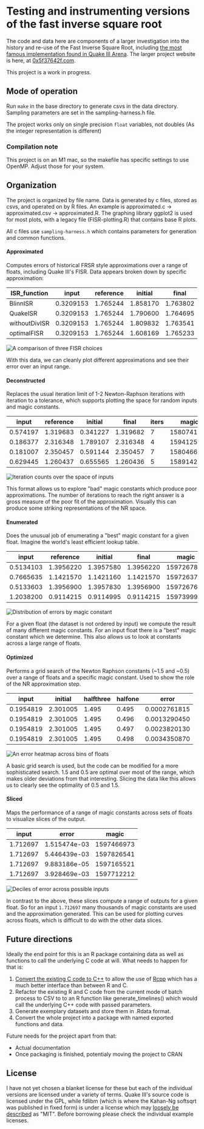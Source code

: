 # Testing and instrumenting versions of the fast inverse square root

The code and data here are components of a larger investigation into the history and re-use of the Fast Inverse Square Root, including [the most famous implementation found in Quake III Arena](https://en.wikipedia.org/wiki/Fast_inverse_square_root). The larger project website is here, at [0x5f37642f.com](https://0x5f37642f.com/).

This project is a work in progress.

## Mode of operation

Run `make` in the base directory to generate csvs in the data directory. Sampling parameters are set in the sampling-harness.h file.

The project works only on single precision `float` variables, not doubles (As the integer representation is different)

### Compilation note

This project is on an M1 mac, so the makefile has specific settings to use OpenMP. Adjust those for your system.

## Organization

The project is organized by file name. Data is generated by c files, stored as csvs, and operated on by R files. An example is approximated.c -> approximated.csv -> approximated.R. The graphing library ggplot2 is used for most plots, with a legacy file (FISR-plotting.R) that contains base R plots.

All c files use `sampling-harness.h` which contains parameters for generation and common functions.

#### Approximated

Computes errors of historical FRSR style approximations over a range of floats, including Quake III's FISR. Data appears broken down by specific approximation:

| ISR_function | input | reference | initial | final |
| --- | --- | --- | --- | --- |
| BlinnISR | 0.3209153 | 1.765244 | 1.858170 | 1.763802 |
| QuakeISR | 0.3209153 | 1.765244 | 1.790600 | 1.764695 |
| withoutDivISR | 0.3209153 | 1.765244 | 1.809832 | 1.763541 |
| optimalFISR | 0.3209153 | 1.765244 | 1.608169 | 1.765233 |

![A comparison of three FISR choices](/plots/big_three_compared.png)

With this data, we can cleanly plot different approximations and see their error over an input range.

#### Deconstructed

Replaces the usual iteration limit of 1-2 Newton-Raphson iterations with iteration to a tolerance, which supports plotting the space for random inputs and magic constants.

| input | reference | initial | final | iters | magic |
| --- | --- | --- | --- | --- | --- |
| 0.574197 | 1.319683 | 0.341227 | 1.319682 | 7 | 1580741785 |
| 0.186377 | 2.316348 | 1.789107 | 2.316348 | 4 | 1594125894 |
| 0.181007 | 2.350457 | 0.591144 | 2.350457 | 7 | 1580466735 |
| 0.629445 | 1.260437 | 0.655565 | 1.260436 | 5 | 1589142732 |

![Iteration counts over the space of inputs](/plots/pastelerror.png)

This format allows us to explore "bad" magic constants which produce poor approximations. The number of iterations to reach the right answer is a gross measure of the poor fit of the approximation. Visually this can produce some striking representations of the NR space.

#### Enumerated
Does the unusual job of enumerating a "best" magic constant for a given float. Imagine the world's least efficient lookup table.

| input | reference | initial | final | magic |
| --- | --- | --- | --- | --- |
| 0.5134103 | 1.3956220 | 1.3957580 | 1.3956220 | 1597267869 |
| 0.7665635 | 1.1421570 | 1.1421160 | 1.1421570 | 1597263768 |
| 0.5133603 | 1.3956900 | 1.3957830 | 1.3956900 | 1597267666 |
| 1.2038200 | 0.9114215 | 0.9114995 | 0.9114215 | 1597399913 |

![Distribution of errors by magic constant](/plots/enumerated_error.png)

For a given float (the dataset is not ordered by input) we compute the result of many different magic constants. For an input float there is a "best" magic constant which we determine. This also allows us to look at constants across a large range of floats.

#### Optimized
Performs a grid search of the Newton Raphson constants (~1.5 and ~0.5) over a range of floats and a specific magic constant. Used to show the role of the NR approximation step.

| input | initial | halfthree | halfone | error |
| --- | --- | --- | --- | --- |
| 0.1954819 | 2.301005 | 1.495 | 0.495 | 0.0002761815 |
| 0.1954819 | 2.301005 | 1.495 | 0.496 | 0.0013290450 |
| 0.1954819 | 2.301005 | 1.495 | 0.497 | 0.0023820130 |
| 0.1954819 | 2.301005 | 1.495 | 0.498 | 0.0034350870 |

![An error heatmap across bins of floats](/plots/NR_heatmap_white.png)

A basic grid search is used, but the code can be modified for a more sophisticated search. 1.5 and 0.5 are optimal over most of the range, which makes older deviations from that interesting. Slicing the data like this allows us to clearly see the optimality of 0.5 and 1.5.

#### Sliced
Maps the performance of a range of magic constants across sets of floats to visualize slices of the output.

| input | error | magic |
| --- | --- | --- |
| 1.712697 | 1.515474e-03 | 1597466973 |
| 1.712697 | 5.446439e-03 | 1597826541 |
| 1.712697 | 9.883186e-05 | 1597165521 |
| 1.712697 | 3.928469e-03 | 1597712212 |

![Deciles of error across possible inputs](/plots/decile.png)

In contrast to the above, these slices compute a range of outputs for a given float. So for an input `1.712697` many thousands of magic constants are used and the approximation generated. This can be used for plotting curves across floats, which is difficult to do with the other data slices.

## Future directions

Ideally the end point for this is an R package containing data as well as functions to call the underlying C code at will. What needs to happen for that is:

1. [Convert the existing C code to C++](https://legalizeadulthood.wordpress.com/2007/05/18/refactoring-convert-c-to-c/) to allow the use of [Rcpp](http://dirk.eddelbuettel.com/code/rcpp.html) which has a much better interface than between  R and C.
2. Refactor the existing R and C code from the current mode of batch process to CSV to to an R function like generate_timelines() which would call the underlying C++ code with passed parameters.
3. Generate exemplary datasets and store them in .Rdata format.
4. Convert the whole project into a package with named exported functions and data.

Future needs for the project apart from that:
* Actual documentation
* Once packaging is finished, potentialy moving the project to CRAN

## License
I have not yet chosen a blanket license for these but each of the individual versions are licensed under a variety of terms. Quake III's source code is licensed under the GPL, while fdlibm (which is where the Kahan-Ng softsqrt was published in fixed form) is under a license which may [loosely be described](https://lists.fedoraproject.org/archives/list/legal@lists.fedoraproject.org/thread/2T6RANNIF652RMGG725LNRKT63ALAPN4/) as "MIT". Before borrowing please check the individual example licenses.
